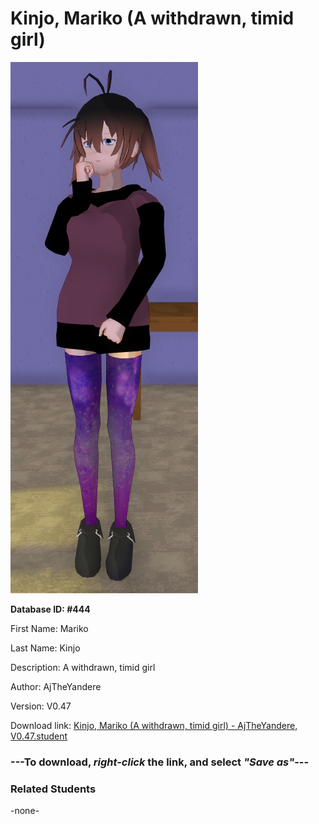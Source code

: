 # Kinjo, Mariko (A withdrawn, timid girl)

<img src="Files/Kinjo, Mariko (A withdrawn, timid girl).png" title="Kinjo, Mariko (A withdrawn, timid girl) - AjTheYandere, V0.47">

**Database ID: #444**

First Name: Mariko

Last Name: Kinjo

Description: A withdrawn, timid girl

Author: AjTheYandere

Version: V0.47

Download link: <a href="https://raw.githubusercontent.com/Arbiter1223/Daigaku-Gurashi-Custom-Students/master/Students/Files/Kinjo%2C%20Mariko%20(A%20withdrawn%2C%20timid%20girl)%20-%20AjTheYandere%2C%20V0.47.student">Kinjo, Mariko (A withdrawn, timid girl) - AjTheYandere, V0.47.student</a>

### ---**To download, _right-click_ the link, and select _"Save as"_**---

### Related Students

-none-
